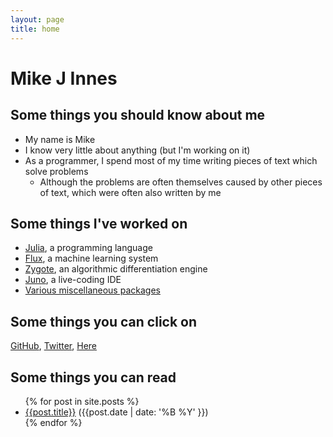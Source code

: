 ```yaml
---
layout: page
title: home
---
```


# Mike J Innes

## Some things you should know about me

* My name is Mike
* I know very little about anything (but I'm working on it)
* As a programmer, I spend most of my time writing pieces of text which solve problems
  * Although the problems are often themselves caused by other pieces of text, which were often also written by me

## Some things I've worked on

* [Julia](https://julialang.org/), a programming language
* [Flux](https://en.wikipedia.org/wiki/Flux_(machine-learning_framework)), a machine learning system
* [Zygote](https://github.com/FluxML/Zygote.jl), an algorithmic differentiation engine
* [Juno](http://junolab.org), a live-coding IDE
* [Various miscellaneous packages](https://github.com/MikeInnes/)

## Some things you can click on

[GitHub](https://github.com/MikeInnes), [Twitter](https://twitter.com/MikeJInnes), [Here]({{site.url}})

## Some things you can read

<ul>
{% for post in site.posts %}
<li>
  <a href="{{post.url}}">{{post.title}}</a> ({{post.date | date: '%B %Y' }})
</li>
{% endfor %}
</ul>
